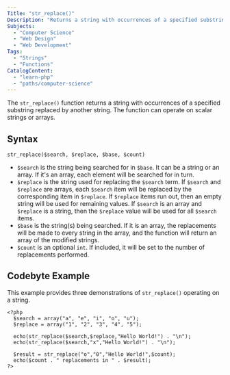 ```yaml
---
Title: "str_replace()"
Description: "Returns a string with occurrences of a specified substring replaced by another string."
Subjects:
  - "Computer Science"
  - "Web Design"
  - "Web Development"
Tags:
  - "Strings"
  - "Functions"
CatalogContent:
  - "learn-php"
  - "paths/computer-science"
---
```


The `str_replace()` function returns a string with occurrences of a specified substring replaced by another string. The function can operate on scalar strings or arrays.

## Syntax

```pseudo
str_replace($search, $replace, $base, $count)
```

- `$search` is the string being searched for in `$base`. It can be a string or an array. If it's an array, each element will be searched for in turn.
- `$replace` is the string used for replacing the `$search` term. If `$search` and `$replace` are arrays, each `$search` item will be replaced by the corresponding item in `$replace`. If `$replace` items run out, then an empty string will be used for remaining values. If `$search` is an array and `$replace` is a string, then the `$replace` value will be used for all `$search` items.
- `$base` is the string(s) being searched. If it is an array, the replacements will be made to every string in the array, and the function will return an array of the modified strings.
- `$count` is an optional `int`. If included, it will be set to the number of replacements performed.

## Codebyte Example

This example provides three demonstrations of `str_replace()` operating on a string.

```codebyte/php
<?php
  $search = array("a", "e", "i", "o", "u");
  $replace = array("1", "2", "3", "4", "5");

  echo(str_replace($search,$replace,"Hello World!") . "\n");
  echo(str_replace($search,"x","Hello World!") . "\n");

  $result = str_replace("o","0","Hello World!",$count);
  echo($count . " replacements in " . $result);
?>
```
